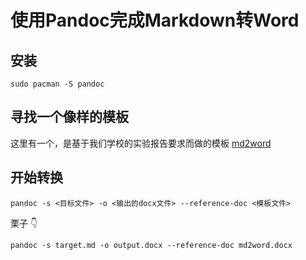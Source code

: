 # 使用Pandoc完成Markdown转Word

## 安装

```shell
sudo pacman -S pandoc
```

## 寻找一个像样的模板

这里有一个，是基于我们学校的实验报告要求而做的模板 [md2word](/file/md2word.docx)

## 开始转换

```shell
pandoc -s <目标文件> -o <输出的docx文件> --reference-doc <模板文件>
```

栗子 👇

```shell
pandoc -s target.md -o output.docx --reference-doc md2word.docx
```